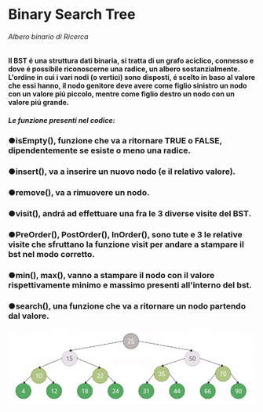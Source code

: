 <html>
<h1>Binary Search Tree</h>
<h6>Albero binario di Ricerca</h><br>


<h4>Il BST é una struttura dati binaria, si tratta di un grafo aciclico, connesso e dove é possibile riconoscerne una radice, un albero sostanzialmente.<br>L'ordine in cui i vari nodi (o vertici) sono disposti, é scelto in baso al valore che essi hanno, il nodo genitore deve avere come figlio sinistro un nodo con un valore piú piccolo, mentre come figlio destro un nodo con un valore piú grande.</h>

<h5>Le funzione presenti nel codice:</h>
<h3>●isEmpty(), funzione che va a ritornare TRUE o FALSE, dipendentemente se esiste o meno una radice.</h>
<h3>●insert(), va a inserire un nuovo nodo (e il relativo valore).</h>
<h3>●remove(), va a rimuovere un nodo.</h>
<h3>●visit(), andrá ad effettuare una fra le 3 diverse visite del BST.</h>
<h3>●PreOrder(), PostOrder(), InOrder(), sono tute e 3 le relative visite che sfruttano la funzione visit per andare a stampare il bst nel modo corretto.</h>
<h3>●min(), max(), vanno a stampare il nodo con il valore rispettivamente minimo e massimo presenti all'interno del bst.</h>
<h3>●search(), una funzione che va a ritornare un nodo partendo dal valore.</h>

![BST_used_in_the_example](BST_used_in_the_example.png)
</html>
